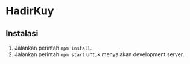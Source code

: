# HadirKuy

## Instalasi

1. Jalankan perintah `npm install`.
2. Jalankan perintah `npm start` untuk menyalakan development server.
